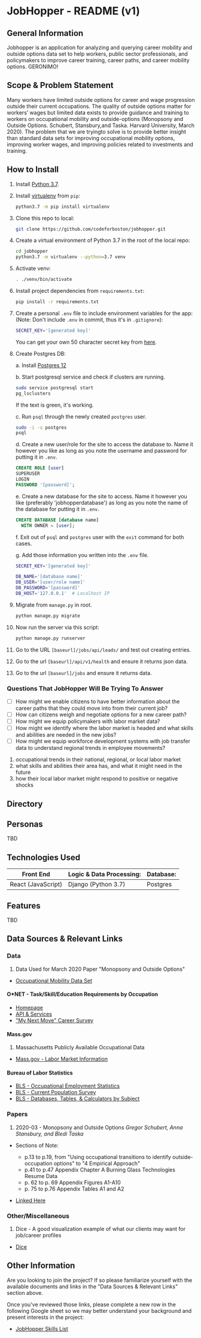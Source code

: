 # JobHopper - README (v1)

## General Information

Jobhopper is an application for analyzing and querying career mobility and outside options data set to help workers, public sector professionals, and policymakers to improve career training, career paths, and career mobility options. GERONIMO!

## Scope & Problem Statement

Many workers have limited outside options for career and wage progression outside their current occupations. The quality of outside options matter for workers’ wages but limited data exists to provide guidance and training to workers on occupational mobility and outside-options (Monopsony and Outside Options. Schubert, Stansbury,and Taska. Harvard University, March 2020). The problem that we are tryingto solve is to provide better insight than standard data sets for improving occupational mobility options, improving worker wages, and improving policies related to investments and training.

## How to Install

1. Install [Python 3.7](https://www.python.org/downloads/release/python-378/).

2. Install [virtualenv](https://pypi.org/project/virtualenv/) from `pip`:
   ```sh
   python3.7 -m pip install virtualenv
   ```
3. Clone this repo to local:
   ```sh
   git clone https://github.com/codeforboston/jobhopper.git
   ```
4. Create a virtual environment of Python 3.7 in the root of the local repo:
   ```sh
   cd jobhopper
   python3.7 -m virtualenv --python=3.7 venv
   ```
5. Activate venv:
   ```sh
   . ./venv/bin/activate
   ```
6. Install project dependencies from `requirements.txt`:
   ```sh
   pip install -r requirements.txt
   ```
7. Create a personal `.env` file to include environment variables for the app:
   (Note: Don't include `.env` in commit, thus it's in `.gitignore`):
   ```sh
   SECRET_KEY='[generated key]'
   ```
   You can get your own 50 character secret key from [here](https://miniwebtool.com/django-secret-key-generator/).
8. Create Postgres DB:

   a. Install [Postgres 12](https://www.postgresql.org/download/)

   b. Start postgresql service and check if clusters are running.

   ```sh
   sudo service postgresql start
   pg_lsclusters
   ```

   If the text is green, it's working.

   c. Run `psql` through the newly created `postgres` user.

   ```sh
   sudo -i -u postgres
   psql
   ```

   d. Create a new user/role for the site to access the database to. Name it
   however you like as long as you note the username and password for putting
   it in `.env`.

   ```sql
   CREATE ROLE [user]
   SUPERUSER
   LOGIN
   PASSWORD '[password]';
   ```

   e. Create a new database for the site to access. Name it however you like
   (preferably 'jobhopperdatabase') as long as you note the name of the
   database for putting it in `.env`.

   ```sql
   CREATE DATABASE [database name]
     WITH OWNER = [user];
   ```

   f. Exit out of `psql` and `postgres` user with the `exit` command for both
   cases.

   g. Add those information you written into the `.env` file.

   ```sh
   SECRET_KEY='[generated key]'

   DB_NAME='[database name]'
   DB_USER='[user/role name]'
   DB_PASSWORD='[password]'
   DB_HOST='127.0.0.1'  # Localhost IP
   ```

9. Migrate from `manage.py` in root.
   ```sh
   python manage.py migrate
   ```
10. Now run the server via this script:

    ```sh
    python manage.py runserver
    ```

11. Go to the URL `[baseurl]/jobs/api/leads/` and test out creating entries.
12. Go to the url `[baseurl]/api/v1/health` and ensure it returns json data.
13. Go to the url `[baseurl]/jobs` and ensure it returns data.

### Questions That JobHopper Will Be Trying To Answer

- [ ] How might we enable citizens to have better information about the career paths that they could move into from their current job?
- [ ] How can citizens weigh and negotiate options for a new career path?
- [ ] How might we equip policymakers with labor market data?
- [ ] How might we identify where the labor market is headed and what skills and abilities are needed in the new jobs?
- [ ] How might we equip workforce development systems with job transfer data to understand regional trends in employee movements?

1. occupational trends in their national, regional, or local labor market
2. what skills and abilities their area has, and what it might need in the future
3. how their local labor market might respond to positive or negative shocks

## Directory

## Personas

TBD

## Technologies Used

| Front End          | Logic & Data Processing: | Database: |
| ------------------ | ------------------------ | --------- |
| React (JavaScript) | Django (Python 3.7)      | Postgres  |

## Features

TBD

## Data Sources & Relevant Links

### Data

1. Data Used for March 2020 Paper "Monopsony and Outside Options"

- [Occupational Mobility Data Set](https://scholar.harvard.edu/files/stansbury/files/occ_transitions_public_data_set.zip)

#### O\*NET - Task/Skill/Education Requirements by Occupation

- [Homepage](https://www.onetonline.org/)
- [API & Services](https://services.onetcenter.org/)
- ["My Next Move" Career Survey](https://www.mynextmove.org/explore/ip)

#### Mass.gov

1. Massachusetts Publicly Available Occupational Data

- [Mass.gov - Labor Market Information](https://www.mass.gov/orgs/labor-market-information)

#### Bureau of Labor Statistics

- [BLS - Occupational Employment Statistics](https://www.bls.gov/oes/home.htm)
- [BLS - Current Population Survey](https://www.bls.gov/cps/)
- [BLS - Databases, Tables, & Calculators by Subject](https://www.bls.gov/data/)

### Papers

1. 2020-03 - Monopsony and Outside Options _Gregor Schubert, Anna Stansbury, and Bledi Taska_

- Sections of Note:

  - p.13 to p.19, from "Using occupational transitions to identify outside-occupation options" to "4 Empirical Approach"
  - p.41 to p.47 Appendix Chapter A Burning Glass Technologies Resume Data
  - p. 62 to p. 69 Appendix Figures A1-A10
  - p. 75 to p.76 Appendix Tables A1 and A2

- [Linked Here](chrome-extension://cbnaodkpfinfiipjblikofhlhlcickei/src/pdfviewer/web/viewer.html?file=https://scholar.harvard.edu/files/stansbury/files/schubertstansburytaskamain_0.pdf)

### Other/Miscellaneous

1. Dice - A good visualization example of what our clients may want for job/career profiles

- [Dice](https://www.dice.com/)

## Other Information

Are you looking to join the project? If so please familiarize yourself with the available documents and links in the "Data Sources & Relevant Links" section above.

Once you've reviewed those links, please complete a new row in the following Google sheet so we may better understand your background and present interests in the project:

- [JobHopper Skills List](https://docs.google.com/spreadsheets/d/19bJoO-wbfbxbsEV0EHclG4H0Y-SjwxpPGKncMnXihh4/edit#gid=0)
